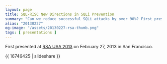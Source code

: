 ```yaml
---
layout: page
title: SQL-RISC New Directions in SQLi Prevention
summary: "Can we reduce successful SQLi attacks by over 90%? First presented at RSA USA on February 27, 2013 in San Francisco."
alias: "20130227"
og-image: "/assets/20130227-rsa-thumb.png"
tags: [ presentations ]
---
```


First presented at [RSA USA 2013](http://www.rsaconference.com/events/2013/usa/index.htm) on February 27, 2013 in San Francisco.

{{ 16746425 | slideshare }}
